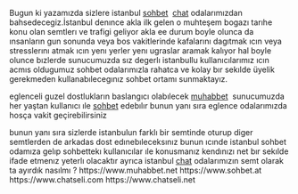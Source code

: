 <!-- /wp:paragraph -->

<!-- wp:paragraph -->
<p>Bugun ki yazamızda sizlere istanbul <a href="https://www.muhabbet.net">sohbet</a>  <a href="https://www.muhabbet.net">chat</a> odalarımızdan bahsedecegiz.İstanbul denınce akla ilk gelen o muhteşem bogazı tarıhe konu olan semtlerı ve trafigi geliyor akla ee durum boyle olunca da ınsanların gun sonunda veya bos vakitlerinde kafalarını dagıtmak ıcın veya stresslerını atmak ıcın yenı yerler yenı ugraslar aramak kalıyor hal boyle olunce bızlerde sunucumuzda sız degerlı istanbullu kullanıcılarımız ıcın acmıs oldugumuz sohbet odalarımızla rahatca ve kolay bır sekılde üyelik gerekmeden kullanabılecegınız sohbet ortamı sunmaktayız.</p>
<!-- /wp:paragraph -->

<!-- wp:paragraph -->
<p>eglenceli guzel dostlukların baslangıcı olabılecek <a href="https://www.muhabbet.net">muhabbet</a>  sunucumuzda her yaştan kullanıcı ıle <a href="https://www.sohbet.at">sohbet</a> edebılır bunun yanı sıra eglence odalarımızda hosça vakit geçirebilirsiniz</p>
<!-- /wp:paragraph -->

<!-- wp:paragraph -->
<p>bunun yanı sıra sizlerde istanbulun farklı bir semtinde oturup diger semtlerden de arkadas dost edınebıleceksınız bunun ıcınde istanbul sohbet odamıza gelıp sohbettekı kullanıcılar ıle konusmanız kendınızı net bır sekılde ifade etmenız yeterlı olacaktır ayrıca istanbul <a href="https://www.chatseli.com">chat</a> odalarımızın semt olarak ta ayırdık nasılmı ? https://www.muhabbet.net https://www.sohbet.at https://www.chatseli.com https://www.chatseli.net 
